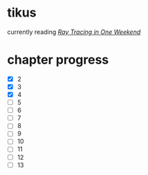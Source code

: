 # tikus
currently reading [_Ray Tracing in One Weekend_](https://raytracing.github.io/books/RayTracingInOneWeekend.html)

# chapter progress
- [x] 2
- [x] 3
- [x] 4
- [ ] 5
- [ ] 6
- [ ] 7
- [ ] 8
- [ ] 9
- [ ] 10
- [ ] 11
- [ ] 12
- [ ] 13
